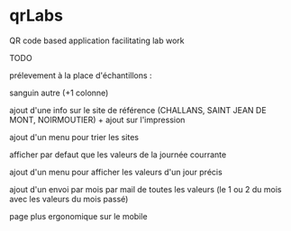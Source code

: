 # qrLabs
QR code based application facilitating lab work

TODO

prélevement à la place d'échantillons :

sanguin
autre
(+1 colonne)

ajout d'une info sur le site de référence (CHALLANS, SAINT JEAN DE MONT, NOIRMOUTIER) + ajout sur l'impression

ajout d'un menu pour trier les sites

afficher par defaut que les valeurs de la journée courrante

ajout d'un menu pour afficher les valeurs d'un jour précis

ajout d'un envoi par mois par mail de toutes les valeurs (le 1 ou 2 du mois avec les valeurs du mois passé)

page plus ergonomique sur le mobile

